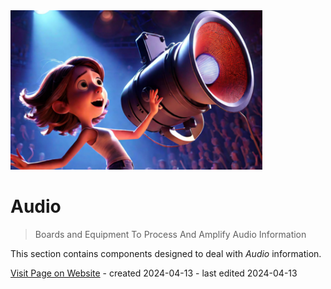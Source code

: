 <img src="/assets/images/amplifier.png" width="80%" height="80%" />

# Audio

> Boards and Equipment To Process And Amplify Audio Information

This section contains components designed to deal with *Audio* information.

[Visit Page on Website](https://done.land/components/audio?291601041213244400) - created 2024-04-13 - last edited 2024-04-13
